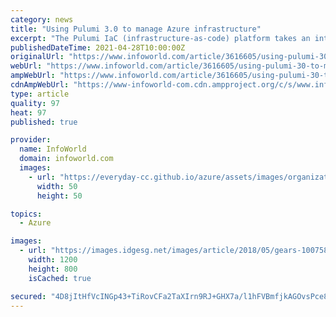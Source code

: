 ```yaml
---
category: news
title: "Using Pulumi 3.0 to manage Azure infrastructure"
excerpt: "The Pulumi IaC (infrastructure-as-code) platform takes an interesting route to delivering cloud infrastructures. Instead of using a domain-specific language like Bicep or declarative configurations like Azure’s ARM templates,"
publishedDateTime: 2021-04-28T10:00:00Z
originalUrl: "https://www.infoworld.com/article/3616605/using-pulumi-30-to-manage-azure-infrastructure.html"
webUrl: "https://www.infoworld.com/article/3616605/using-pulumi-30-to-manage-azure-infrastructure.html"
ampWebUrl: "https://www.infoworld.com/article/3616605/using-pulumi-30-to-manage-azure-infrastructure.amp.html"
cdnAmpWebUrl: "https://www-infoworld-com.cdn.ampproject.org/c/s/www.infoworld.com/article/3616605/using-pulumi-30-to-manage-azure-infrastructure.amp.html"
type: article
quality: 97
heat: 97
published: true

provider:
  name: InfoWorld
  domain: infoworld.com
  images:
    - url: "https://everyday-cc.github.io/azure/assets/images/organizations/infoworld.com-50x50.jpg"
      width: 50
      height: 50

topics:
  - Azure

images:
  - url: "https://images.idgesg.net/images/article/2018/05/gears-100758212-large.jpg"
    width: 1200
    height: 800
    isCached: true

secured: "4D8jItHfVcINGp43+TiRovCFa2TaXIrn9RJ+GHX7a/l1hFVBmfjkAGOvsPce8HxQ4gOGOzXkhvMLFmRsJpMvJ65/UcMHC9ZK0uHmjZPSN78mp6mhnMFM8eBBhIAEWQK7Nr9yXGsiKEGYpV4s1/IeHdMowTlpRXlJFRPfqN2iSv80IsBeGDdU9pjxsLFP7NH9qT5Thn3OiCgtiCQORFE1gY8cTJUJrg44wuQeMqNXxvIAKQGUIyQFFUykwLmbFMQeK4RLoH2FGWbGMmJ2We5hTr6b02JDqL/GmY+Ami57xAnbKUM+pZktQ0nBT3FNXRGfLQiDHr+PUoh8x/DfPQaqb/O+zMiMpif2fA3aIis9Seg=;s9mzi5HkMhtXNd1lYC2YWw=="
---
```


